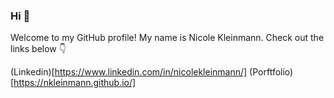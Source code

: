 ### Hi 👋

Welcome to my GitHub profile! My name is Nicole Kleinmann. Check out the links below :point_down:

(Linkedin)[https://www.linkedin.com/in/nicolekleinmann/]
(Porftfolio)[https://nkleinmann.github.io/]



<!--
**nkleinmann/nkleinmann** is a ✨ _special_ ✨ repository because its `README.md` (this file) appears on your GitHub profile.

Here are some ideas to get you started:

- 🔭 I’m currently working on ...
- 🌱 I’m currently learning ...
- 👯 I’m looking to collaborate on ...
- 🤔 I’m looking for help with ...
- 💬 Ask me about ...
- 📫 How to reach me: ...
- 😄 Pronouns: ...
- ⚡ Fun fact: ...
-->
